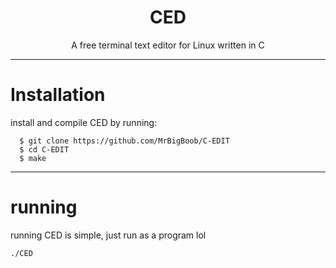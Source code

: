 <h1 align="center">CED</h2>
<p align="center">A free terminal text editor for Linux written in C</p>

-------------------
# Installation
<p>install and compile CED by running:</p>

```
  $ git clone https://github.com/MrBigBoob/C-EDIT
  $ cd C-EDIT
  $ make
```
-------------------

# running
running CED is simple, just run as a program lol
```
./CED
```
